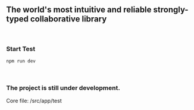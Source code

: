 
## The world's most intuitive and reliable strongly-typed collaborative library

<br/>

### Start Test
```bash
npm run dev
```

<br/>

### The project is still under development.

Core file: /src/app/test

